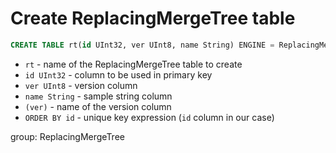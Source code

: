 # Create ReplacingMergeTree table

```sql
CREATE TABLE rt(id UInt32, ver UInt8, name String) ENGINE = ReplacingMergeTree(ver) ORDER BY id
```

- `rt` - name of the ReplacingMergeTree table to create
- `id UInt32` - column to be used in primary key
- `ver UInt8` - version column
- `name String` - sample string column
- `(ver)` - name of the version column
- `ORDER BY id` - unique key expression (`id` column in our case)

group: ReplacingMergeTree


